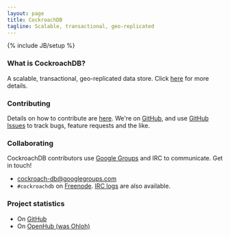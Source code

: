 ```yaml
---
layout: page
title: CockroachDB
tagline: Scalable, transactional, geo-replicated
---
```

{% include JB/setup %}

### What is CockroachDB?
A scalable, transactional, geo-replicated data store.  Click [here](https://github.com/cockroachdb/cockroach/blob/master/README.md) for more details.

### Contributing
Details on how to contribute are [here](https://github.com/cockroachdb/cockroach/blob/master/CONTRIBUTING.md).  We're on [GitHub](https://github.com/cockroachdb/cockroach), and use [GitHub Issues](https://github.com/cockroachdb/cockroach/issues) to track bugs, feature requests and the like.

### Collaborating
CockroachDB contributors use [Google Groups](https://groups.google.com/forum/#!forum/cockroach-db) and IRC to communicate.  Get in touch!

* [cockroach-db@googlegroups.com](https://groups.google.com/forum/#!forum/cockroach-db)
* `#cockroachdb` on [Freenode](http://freenode.net).  [IRC logs](https://botbot.me/freenode/cockroachdb) are also available.

### Project statistics
* On [GitHub](https://github.com/cockroachdb/cockroach/graphs/contributors)
* On [OpenHub (was Ohloh)](https://www.openhub.net/p/cockroach)

<script type="text/javascript" src="http://www.openhub.net/p/718048/widgets/project_factoids_stats.js"></script>

